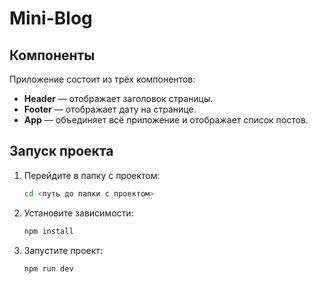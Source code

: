 # Mini-Blog 

## Компоненты

Приложение состоит из трёх компонентов:

- **Header** — отображает заголовок страницы.
- **Footer** — отображает дату на странице.
- **App** — объединяет всё приложение и отображает список постов.

## Запуск проекта

1. Перейдите в папку с проектом:

   ```sh
   cd <путь до папки с проектом>
   ```

2. Установите зависимости:

   ```sh
   npm install
   ```

3. Запустите проект:

   ```sh
   npm run dev
   ```



